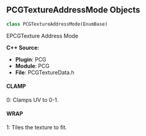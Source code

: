 ## PCGTextureAddressMode Objects

```python
class PCGTextureAddressMode(EnumBase)
```

EPCGTexture Address Mode

**C++ Source:**

- **Plugin**: PCG
- **Module**: PCG
- **File**: PCGTextureData.h

<a id="unreal.PCGTextureAddressMode.CLAMP"></a>

#### CLAMP

0: Clamps UV to 0-1.

<a id="unreal.PCGTextureAddressMode.WRAP"></a>

#### WRAP

1: Tiles the texture to fit.

<a id="unreal.PCGSortMethod"></a>